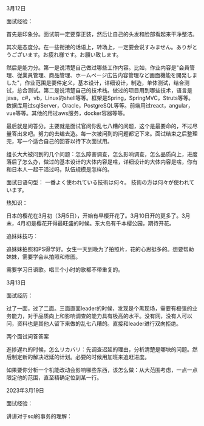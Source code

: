 3月12日

面试经验：

首先是印象分。面试前一定要穿正装，然后让自己的头发和脸部看起来干净整洁。

其次是态度分。在一些衔接的话语上，转场上，一定要会说すみません。ありがとうございます。お疲れ様です。お願い致します。

然后是能力分。第一是说清楚自己做过哪些工作内容。比如，作业内容是"会員管理、従業員管理、商品管理、ホームページ広告内容管理など画面機能を開発しました"，作业范围是要件定义，基本设计，详细设计，制造，单体测试，结合测试，总合测试。第二是说清楚自己的技术栈。做过的项目用到哪些技术，语言是java，c#，vb，Linux的shell等等。框架是Spring，SpringMVC，Struts等等。数据库用过sqlServer，Oracle，PostgreSQL等等。前端用过react，angular，vue等等。其他的用过aws服务，docker容器等等。

最后就是问答分。主要就是面试官问你乱七八糟的问题，这个是最要命的，不过尽量答出来吧。努力的去编去造。每一次被问到的问题都记下来。面试结束之后整理完，写一个适合自己的回答以待下次面试用。

组长大大被问到的几个问题：怎么障害调查，怎么影响调查，怎么品质向上，进度落后了怎么办，做过的基本设计的大体内容是啥，详细设计的大体内容是啥，你有和日本人一起干活过吗，队伍规模是怎样的。

面试日语句型：
一番よく使われている技術は何々。
技術の方は何々が使われています。



热知识：

日本的樱花在3月初（3月5日），开始有早樱开花了。3月10日开的更多了。3月末，4月初是樱花开得最旺盛的时候。东大岛有千本樱公园，期待开花。



追妹妹技巧：

追妹妹拍照和PS得学好。女生一天到晚为了拍照片，花的心思挺多的。想要帮助妹妹，需要学会从拍照和修图。

需要学习日语歌。唱三个小时的歌都不带重复的。



3月13日

面试经历：

过了一面，过了二面。三面直面leader的时候，发现是个黑现场，需要有极强的业务能力，对于品质向上和影响调查的能力具有极高的水平。没有网，没有人可以问，资料也是其他人留下来做的乱七八糟的。直接和leader进行双向拒绝。

两个面试问答答案

進捗遅れ的时候，怎么リカバリ：先调查迟延的理由，分析清楚是哪块的问题。然后制定新的解决迟延的计划。必要的时候用加班来追赶进度。

如果要你分析一个机能改动会影响哪些东西，该怎么做：从大范围考虑，一点一点限定他的范围，直至精确定位到某一行。



2023年3月19日

面试经验：

讲讲对于sql的事务的理解：
